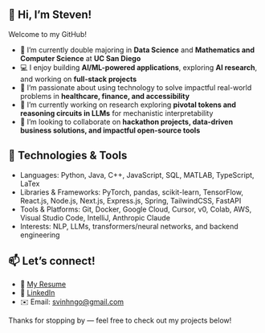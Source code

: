 <!--
**stvngo/stvngo** is a ✨ _special_ ✨ repository because its `README.md` (this file) appears on your GitHub profile.

Here are some ideas to get you started:

- 🔭 I’m currently working on ...
- 🌱 I’m currently learning ...
- 👯 I’m looking to collaborate on ...
- 🤔 I’m looking for help with ...
- 💬 Ask me about ...
- 📫 How to reach me: ...
- 😄 Pronouns: ...
- ⚡ Fun fact: ...
-->

## 👋 Hi, I’m Steven!

Welcome to my GitHub!  

- 🌱 I’m currently double majoring in **Data Science** and **Mathematics and Computer Science** at **UC San Diego**
- 💻 I enjoy building **AI/ML-powered applications**, exploring **AI research**, and working on **full-stack projects**
- 🔬 I’m passionate about using technology to solve impactful real-world problems in **healthcare, finance, and accessibility**
- 🔭 I’m currently working on research exploring **pivotal tokens and reasoning circuits in LLMs** for mechanistic interpretability
- 👯 I’m looking to collaborate on **hackathon projects, data-driven business solutions, and impactful open-source tools**

## 🧰 Technologies & Tools

- Languages: Python, Java, C++, JavaScript, SQL, MATLAB, TypeScript, LaTex
- Libraries & Frameworks: PyTorch, pandas, scikit-learn, TensorFlow, React.js, Node.js, Next.js, Express.js, Spring, TailwindCSS, FastAPI
- Tools & Platforms: Git, Docker, Google Cloud, Cursor, v0, Colab, AWS, Visual Studio Code, IntelliJ, Anthropic Claude
- Interests: NLP, LLMs, transformers/neural networks, and backend engineering

## 📫 Let’s connect!

- 📄 [My Resume](https://docs.google.com/document/d/1oZVb2JZuCdDZjKadW9LY-HVO1KKWhJHqXgIPAWDxvQw/edit?usp=sharing) 
- 💼 [LinkedIn](https://www.linkedin.com/in/stevenvngo/)  
- ✉️ Email: svinhngo@gmail.com

Thanks for stopping by — feel free to check out my projects below!

